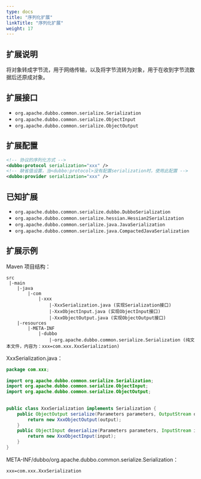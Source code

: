 ```yaml
---
type: docs
title: "序列化扩展"
linkTitle: "序列化扩展"
weight: 17
---
```


## 扩展说明

将对象转成字节流，用于网络传输，以及将字节流转为对象，用于在收到字节流数据后还原成对象。

## 扩展接口

* `org.apache.dubbo.common.serialize.Serialization`
* `org.apache.dubbo.common.serialize.ObjectInput`
* `org.apache.dubbo.common.serialize.ObjectOutput`

## 扩展配置

```xml
<!-- 协议的序列化方式 -->
<dubbo:protocol serialization="xxx" />
<!-- 缺省值设置，当<dubbo:protocol>没有配置serialization时，使用此配置 -->
<dubbo:provider serialization="xxx" />
```

## 已知扩展

* `org.apache.dubbo.common.serialize.dubbo.DubboSerialization`
* `org.apache.dubbo.common.serialize.hessian.Hessian2Serialization`
* `org.apache.dubbo.common.serialize.java.JavaSerialization`
* `org.apache.dubbo.common.serialize.java.CompactedJavaSerialization`

## 扩展示例

Maven 项目结构：

```
src
 |-main
    |-java
        |-com
            |-xxx
                |-XxxSerialization.java (实现Serialization接口)
                |-XxxObjectInput.java (实现ObjectInput接口)
                |-XxxObjectOutput.java (实现ObjectOutput接口)
    |-resources
        |-META-INF
            |-dubbo
                |-org.apache.dubbo.common.serialize.Serialization (纯文本文件，内容为：xxx=com.xxx.XxxSerialization)
```

XxxSerialization.java：

```java
package com.xxx;
 
import org.apache.dubbo.common.serialize.Serialization;
import org.apache.dubbo.common.serialize.ObjectInput;
import org.apache.dubbo.common.serialize.ObjectOutput;
 
 
public class XxxSerialization implements Serialization {
    public ObjectOutput serialize(Parameters parameters, OutputStream output) throws IOException {
        return new XxxObjectOutput(output);
    }
    public ObjectInput deserialize(Parameters parameters, InputStream input) throws IOException {
        return new XxxObjectInput(input);
    }
}
```

META-INF/dubbo/org.apache.dubbo.common.serialize.Serialization：

```properties
xxx=com.xxx.XxxSerialization
```
